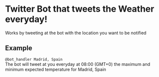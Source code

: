 # Twitter Bot that tweets the Weather everyday!
Works by tweeting at the bot with the location you want to be notified  

## Example
`@bot_handler Madrid, Spain`  
The bot will tweet at you everyday at 08:00 (GMT+0) the maximum and minimum expected temperature for Madrid, Spain
